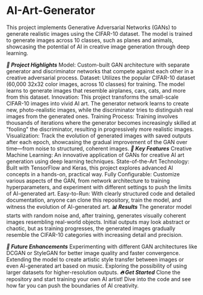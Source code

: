 # AI-Art-Generator
This project implements Generative Adversarial Networks (GANs) to generate realistic images using the CIFAR-10 dataset. The model is trained to generate images across 10 classes, such as planes and animals, showcasing the potential of AI in creative image generation through deep learning.

***🧠 Project Highlights***
Model: Custom-built GAN architecture with separate generator and discriminator networks that compete against each other in a creative adversarial process.
Dataset: Utilizes the popular CIFAR-10 dataset (60,000 32x32 color images, across 10 classes) for training. The model learns to generate images that resemble airplanes, cars, cats, and more from this dataset.
Innovation: This project transforms the small-scale CIFAR-10 images into vivid AI art. The generator network learns to create new, photo-realistic images, while the discriminator tries to distinguish real images from the generated ones.
Training Process: Training involves thousands of iterations where the generator becomes increasingly skilled at "fooling" the discriminator, resulting in progressively more realistic images.
Visualization: Track the evolution of generated images with saved outputs after each epoch, showcasing the gradual improvement of the GAN over time—from noise to structured, coherent images.
***🚀 Key Features***
Creative Machine Learning: An innovative application of GANs for creative AI art generation using deep learning techniques.
State-of-the-Art Technology: Built with TensorFlow and Keras, this project explores advanced AI concepts in a hands-on, practical way.
Fully Configurable: Customize various aspects of the GAN, from network architecture to training hyperparameters, and experiment with different settings to push the limits of AI-generated art.
Easy-to-Run: With clearly structured code and detailed documentation, anyone can clone this repository, train the model, and witness the evolution of AI-generated art.
***📊 Results***
The generator model starts with random noise and, after training, generates visually coherent images resembling real-world objects. Initial outputs may look abstract or chaotic, but as training progresses, the generated images gradually resemble the CIFAR-10 categories with increasing detail and precision.

***🎯 Future Enhancements***
Experimenting with different GAN architectures like DCGAN or StyleGAN for better image quality and faster convergence.
Extending the model to create artistic style transfer between images or even AI-generated art based on music.
Exploring the possibility of using larger datasets for higher-resolution outputs.
***🔥 Get Started***
Clone the repository and start training your own AI artist! Dive into the code and see how far you can push the boundaries of AI creativity.
